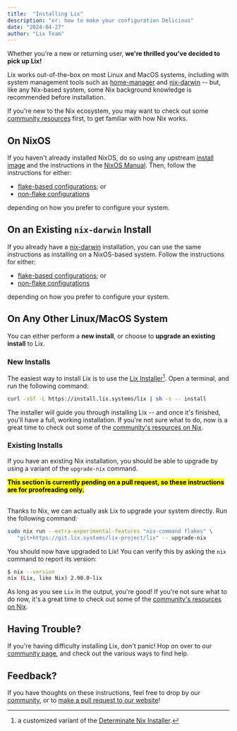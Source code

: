 ```yaml
---
title:  "Installing Lix"
description: "or: how to make your configuration Delicious"
date: "2024-04-27"
author: "Lix Team"
---
```


Whether you're a new or returning user, **we're thrilled you've decided to pick up Lix!**

Lix works out-of-the-box on most Linux and MacOS systems, including with system management tools
such as [home-manager](https://github.com/nix-community/home-manager) and 
[nix-darwin](https://github.com/LnL7/nix-darwin) -- but, like any Nix-based system, some Nix background
knowledge is recommended before installation.

If you're new to the Nix ecosystem, you may want to check out some [community resources](/resources)
first, to get familiar with how Nix works.


## On NixOS

If you haven't already installed NixOS, do so using any upstream 
[install image](https://nixos.org/download/#NixOS) and the instructions in the 
[NixOS Manual](https://nixos.org/manual/nixos/stable/#sec-installation). Then, follow 
the instructions for either:

- [flake-based configurations](/add-to-config#flake-based-configurations); or
- [non-flake configurations](/add-to-config#non-flake-configurations)

depending on how you prefer to configure your system.


## On an Existing `nix-darwin` Install

If you already have a [nix-darwin](https://github.com/LnL7/nix-darwin) installation, you
can use the same instructions as installing on a NixOS-based system. Follow the instructions
for either:

- [flake-based configurations](/add-to-config#flake-based-configurations); or
- [non-flake configurations](/add-to-config#non-flake-configurations)

depending on how you prefer to configure your system.


## On Any Other Linux/MacOS System

You can either perform a **new install**, or choose to 
**upgrade an existing install** to Lix.

### New Installs

The easiest way to install Lix is to use the [Lix Installer](https://git.lix.systems/lix-project/lix-installer)[^1].
Open a terminal, and run the following command:

```sh
curl -sSf -L https://install.lix.systems/lix | sh -s -- install
```

The installer will guide you through installing Lix -- and once it's finished, 
you'll have a full, working installation. If you're not sure what to do, now is a
great time to check out some of the [community's resources on Nix](/resources).

[^1]: a customized variant of the [Determinate Nix Installer](https://github.com/DeterminateSystems/nix-installer).

### Existing Installs

If you have an existing Nix installation, you should be able to upgrade by using a variant
of the `upgrade-nix` command.

<mark>
<b>This section is currently pending on a pull request, so these instructions are for proofreading only.</b>
</mark>
<br/>
<br/>

Thanks to Nix, we can actually ask Lix to upgrade your system directly. Run the following command:

```sh
sudo nix run --extra-experimental-features "nix-command flakes" \
   "git+https://git.lix.systems/lix-project/lix" -- upgrade-nix
```

You should now have upgraded to Lix! You can verify this by asking the `nix` command
to report its version:

```sh
$ nix --version
nix (Lix, like Nix) 2.90.0-lix
```

As long as you see `Lix` in the output, you're good! If you're not sure what to do now, it's a
great time to check out some of the [community's resources on Nix](/resources).

## Having Trouble?

If you're having difficulty installing Lix, don't panic! Hop on over to our
[community page](/community), and check out the various ways to find help.

## Feedback?

If you have thoughts on these instructions, feel free to drop by our [community](/community),
or to [make a pull request to our website](git@git.lix.systems:lix-project/lix-website.git)!
